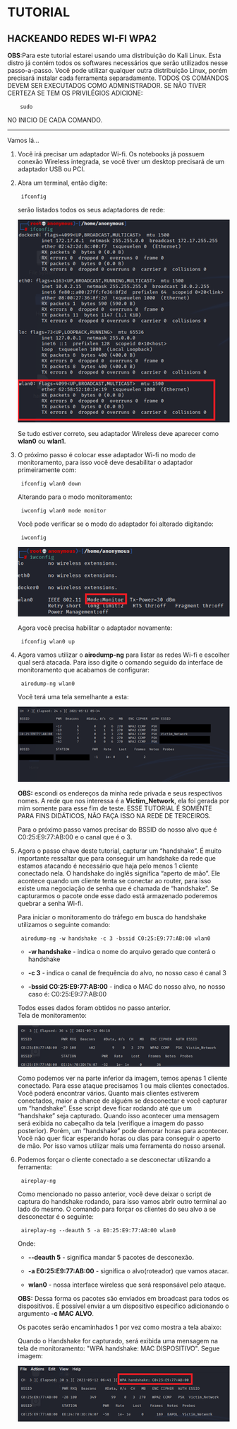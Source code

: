 
# TUTORIAL

## HACKEANDO REDES WI-FI WPA2

**OBS**:Para este tutorial estarei usando uma distribuição do Kali Linux. Esta distro já contém todos os softwares necessários que serão utilizados nesse passo-a-passo. Você pode utilizar qualquer outra distribuição Linux, porém precisará instalar cada ferramenta separadamente. TODOS OS COMANDOS DEVEM SER EXECUTADOS COMO ADMINISTRADOR. SE NÃO TIVER CERTEZA SE TEM OS PRIVILÉGIOS ADICIONE:

        sudo

NO INICIO DE CADA COMANDO.

**********************************

Vamos lá...

1. Você irá precisar um adaptador Wi-fi. Os notebooks já possuem conexão Wireless integrada, se você tiver um desktop precisará de um adaptador USB ou PCI.  

2. Abra um terminal, então digite:

        ifconfig
    serão listados todos os seus adaptadores de rede:  

    ![Lista de adaptadores](Adaptadores1.png)

    Se tudo estiver correto, seu adaptador Wireless deve aparecer como **wlan0** ou **wlan1**.  

3. O próximo passo é colocar esse adaptador Wi-fi no modo de monitoramento, para isso você deve desabilitar o adaptador primeiramente com:

        ifconfig wlan0 down

    Alterando para o modo monitoramento:

        iwconfig wlan0 mode monitor

    Você pode verificar se o modo do adaptador foi alterado digitando:

        iwconfig

    ![Modo monitor](Modo_monitor.png)

    Agora você precisa habilitar o adaptador novamente:

        ifconfig wlan0 up  

4. Agora vamos utilizar o **airodump-ng** para listar as redes Wi-fi e escolher qual será atacada. Para isso digite o comando seguido da interface de monitoramento que acabamos de configurar:

        airodump-ng wlan0

    Você terá uma tela semelhante a esta:

    ![Redes Disponiveis](Wireless_networks.png)  

    **OBS:** escondi os endereços da minha rede privada e seus respectivos nomes. A rede que nos interessa é a **Victim_Network**, ela foi gerada por mim somente para esse fim de teste. ESSE TUTORIAL É SOMENTE PARA FINS DIDÁTICOS, NÃO FAÇA ISSO NA REDE DE TERCEIROS.  

    Para o próximo passo vamos precisar do BSSID do nosso alvo que é C0:25:E9:77:AB:00 e o canal que é o 3.  

5. Agora o passo chave deste tutorial, capturar um “handshake”. É muito importante ressaltar que para conseguir um handshake da rede que estamos atacando é necessário que haja pelo menos 1 cliente conectado nela. O handshake do inglês significa “aperto de mão”. Ele acontece quando um cliente tenta se conectar ao router, para isso existe uma negociação de senha que é chamada de “handshake”. Se capturarmos o pacote onde esse dado está armazenado poderemos quebrar a senha Wi-fi.

    Para iniciar o monitoramento do tráfego em busca do handshake utilizamos o seguinte comando:

        airodump-ng -w handshake -c 3 -bssid C0:25:E9:77:AB:00 wlan0

    - **-w handshake** - indica o nome do arquivo gerado que conterá o handshake  

    - **-c 3** - indica o canal de frequência do alvo, no nosso caso é canal 3

    - **-bssid C0:25:E9:77:AB:00** - indica o MAC do nosso alvo, no nosso caso é: C0:25:E9:77:AB:00  

    Todos esses dados foram obtidos no passo anterior.  
    Tela de monitoramento:

    ![Handshake](Handshake.png)

    Como podemos ver na parte inferior da imagem, temos apenas 1 cliente conectado. Para esse ataque precisamos 1 ou mais clientes conectados. Você poderá encontrar vários. Quanto mais clientes estiverem conectados, maior a chance de alguém se desconectar e você capturar um “handshake”.
    Esse script deve ficar rodando até que um “handshake” seja capturado. Quando isso acontecer uma mensagem será exibida no cabeçalho da tela (verifique a imagem do passo posterior). 
    Porém, um “handshake” pode demorar horas para acontecer. Você não quer ficar esperando horas ou dias para conseguir o aperto de mão. Por isso vamos utilizar mais uma ferramenta do nosso arsenal.  

6. Podemos forçar o cliente conectado a se desconectar utilizando a ferramenta:

        aireplay-ng

    Como mencionado no passo anterior, você deve deixar o script de captura do handshake rodando, para isso vamos abrir outro terminal ao lado do mesmo.
    O comando para forçar os clientes do seu alvo a se desconectar é o seguinte:

        aireplay-ng --deauth 5 -a E0:25:E9:77:AB:00 wlan0

    Onde:  

    - **--deauth 5** - significa mandar 5 pacotes de desconexão.

    - **-a E0:25:E9:77:AB:00** - significa o alvo(roteador) que vamos atacar.

    - **wlan0** - nossa interface wireless que será responsável pelo ataque.

    **OBS:** Dessa forma os pacotes são enviados em broadcast para todos os dispositivos. É possível enviar a um dispositivo especifico adicionando o argumento **-c MAC ALVO**.  

    Os pacotes serão encaminhados 1 por vez como mostra a tela abaixo:

    

    Quando o Handshake for capturado, será exibida uma mensagem na tela de monitoramento: "WPA handshake: MAC DISPOSITIVO". Segue imagem:

    ![Handshake Capturado](Got_it.png)

